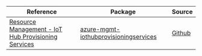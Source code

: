 | Reference | Package | Source |
|---|---|---|
|[Resource Management - IoT Hub Provisioning Services](mgmt-iothubprovisioningservices-readme.md)|[azure-mgmt-iothubprovisioningservices](https://pypi.org/project/azure-mgmt-iothubprovisioningservices)|[Github](https://github.com/Azure/azure-sdk-for-python/blob/main/sdk/iothub/azure-mgmt-iothubprovisioningservices)|
